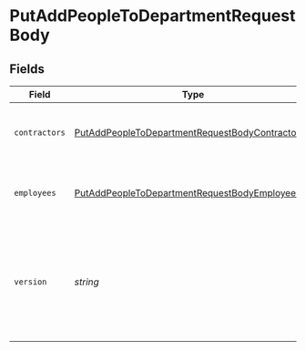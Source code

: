 # PutAddPeopleToDepartmentRequestBody


## Fields

| Field                                                                                                                                                                         | Type                                                                                                                                                                          | Required                                                                                                                                                                      | Description                                                                                                                                                                   |
| ----------------------------------------------------------------------------------------------------------------------------------------------------------------------------- | ----------------------------------------------------------------------------------------------------------------------------------------------------------------------------- | ----------------------------------------------------------------------------------------------------------------------------------------------------------------------------- | ----------------------------------------------------------------------------------------------------------------------------------------------------------------------------- |
| `contractors`                                                                                                                                                                 | [PutAddPeopleToDepartmentRequestBodyContractors](../../models/operations/putaddpeopletodepartmentrequestbodycontractors.md)[]                                                 | :heavy_minus_sign:                                                                                                                                                            | Array of contractors to add to the department                                                                                                                                 |
| `employees`                                                                                                                                                                   | [PutAddPeopleToDepartmentRequestBodyEmployees](../../models/operations/putaddpeopletodepartmentrequestbodyemployees.md)[]                                                     | :heavy_minus_sign:                                                                                                                                                            | Array of employees to add to the department                                                                                                                                   |
| `version`                                                                                                                                                                     | *string*                                                                                                                                                                      | :heavy_minus_sign:                                                                                                                                                            | The current version of the object. See the [versioning guide](https://docs.gusto.com/embedded-payroll/docs/versioning#object-layer) for information on how to use this field. |